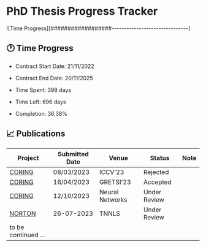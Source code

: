 # PhD Thesis Progress Tracker

![Time Progress][##################-------------------------------]

## 🕐 Time Progress

- Contract Start Date: 21/11/2022
- Contract End Date: 20/11/2025

- Time Spent: 398 days
- Time Left: 696 days
- Completion: 36.38%

## 📈 Publications

| Project                                             | Submitted Date | Venue           | Status         | Note   |
|-----------------------------------------------------|----------------|-----------------|----------------|--------|
| [CORING](https://github.com/pvtien96/CORING)        | 08/03/2023     | ICCV'23         | Rejected       |        |
| [CORING](https://github.com/pvtien96/CORING_GRETSI) | 16/04/2023     | GRETSI'23       | Accepted       |        |
| [CORING](https://github.com/pvtien96/CORING)        | 12/10/2023     | Neural Networks | Under Review   |        |
| [NORTON](https://github.com/pvtien96/NORTON)        | 26-07-2023     | TNNLS           | Under Review   |        |
| to be continued ...                                 |                |                 |                |        |
